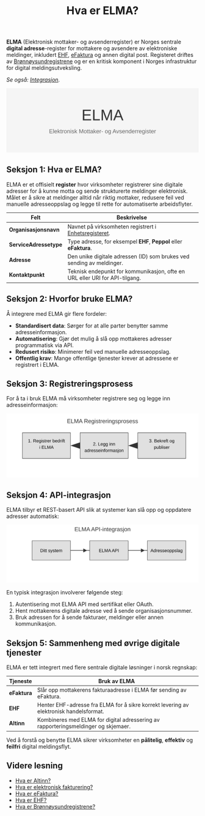﻿---
title: "Hva er ELMA?"
seoTitle: "Hva er ELMA?"
description: '**ELMA** (Elektronisk mottaker- og avsenderregister) er Norges sentrale **digital adresse**-register for mottakere og avsendere av elektroniske meldinger, inklu...'
---

**ELMA** (Elektronisk mottaker- og avsenderregister) er Norges sentrale **digital adresse**-register for mottakere og avsendere av elektroniske meldinger, inkludert [EHF](/blogs/regnskap/hva-er-ehf "Hva er EHF? En Guide til Norsk Elektronisk Handelsformat"), [eFaktura](/blogs/regnskap/hva-er-efaktura "Hva er eFaktura? Komplett Guide til Elektronisk Fakturering i Norge") og annen digital post. Registeret driftes av [Brønnøysundregistrene](/blogs/regnskap/bronnoysundregistrene "Hva er Brønnøysundregistrene? En Guide til Norges Registerforvalter") og er en kritisk komponent i Norges infrastruktur for digital meldingsutveksling.

*Se også: [Integrasjon](/blogs/regnskap/integrasjon "Integrasjon “ En Innføring i Integrasjonskonsepter i Regnskap").*

![ELMA Oversikt](elma-image.svg)

## Seksjon 1: Hva er ELMA?

ELMA er et offisielt **register** hvor virksomheter registrerer sine digitale adresser for å kunne motta og sende strukturerte meldinger elektronisk. Målet er å sikre at meldinger alltid når riktig mottaker, redusere feil ved manuelle adresseoppslag og legge til rette for automatiserte arbeidsflyter.

| Felt                        | Beskrivelse                                                                                         |
|-----------------------------|-----------------------------------------------------------------------------------------------------|
| **Organisasjonsnavn**       | Navnet på virksomheten registrert i [Enhetsregisteret](/blogs/regnskap/hva-er-enhetsregisteret "Hva er Enhetsregisteret?"). |
| **ServiceAdressetype**      | Type adresse, for eksempel **EHF**, **Peppol** eller **eFaktura**.                                   |
| **Adresse**                 | Den unike digitale adressen (ID) som brukes ved sending av meldinger.                                |
| **Kontaktpunkt**            | Teknisk endepunkt for kommunikasjon, ofte en URL eller URI for API-tilgang.                          |

## Seksjon 2: Hvorfor bruke ELMA?

Å integrere med ELMA gir flere fordeler:

* **Standardisert data**: Sørger for at alle parter benytter samme adresseinformasjon.
* **Automatisering**: Gjør det mulig å slå opp mottakeres adresser programmatisk via API.
* **Redusert risiko**: Minimerer feil ved manuelle adresseoppslag.
* **Offentlig krav**: Mange offentlige tjenester krever at adressene er registrert i ELMA.

## Seksjon 3: Registreringsprosess

For å ta i bruk ELMA må virksomheter registrere seg og legge inn adresseinformasjon:

![ELMA Registreringsprosess](elma-prosess.svg)

## Seksjon 4: API-integrasjon

ELMA tilbyr et REST-basert API slik at systemer kan slå opp og oppdatere adresser automatisk:

![ELMA API-integrasjon](elma-api-integrasjon.svg)

En typisk integrasjon involverer følgende steg:

1. Autentisering mot ELMA API med sertifikat eller OAuth.
2. Hent mottakerens digitale adresse ved å sende organisasjonsnummer.
3. Bruk adressen for å sende fakturaer, meldinger eller annen kommunikasjon.

## Seksjon 5: Sammenheng med øvrige digitale tjenester

ELMA er tett integrert med flere sentrale digitale løsninger i norsk regnskap:

| Tjeneste              | Bruk av ELMA                                                                                                         |
|-----------------------|----------------------------------------------------------------------------------------------------------------------|
| **eFaktura**          | Slår opp mottakerens fakturaadresse i ELMA før sending av eFaktura.                                                   |
| **EHF**               | Henter EHF-adresse fra ELMA for å sikre korrekt levering av elektronisk handelsformat.                                |
| **Altinn**            | Kombineres med ELMA for digital adressering av rapporteringsmeldinger og skjemaer.                                     |

Ved å forstå og benytte ELMA sikrer virksomheter en **pålitelig**, **effektiv** og **feilfri** digital meldingsflyt.

## Videre lesning

* [Hva er Altinn?](/blogs/regnskap/hva-er-altinn "Hva er Altinn? Norges Digitale Portal for Næringsliv og Privatpersoner")
* [Hva er elektronisk fakturering?](/blogs/regnskap/hva-er-elektronisk-fakturering "Hva er Elektronisk Fakturering? Komplett Guide til Digitale Fakturaløsninger")
* [Hva er eFaktura?](/blogs/regnskap/hva-er-efaktura "Hva er eFaktura? Komplett Guide til Elektronisk Fakturering i Norge")
* [Hva er EHF?](/blogs/regnskap/hva-er-ehf "Hva er EHF? En Guide til Norsk Elektronisk Handelsformat")
* [Hva er Brønnøysundregistrene?](/blogs/regnskap/bronnoysundregistrene "Hva er Brønnøysundregistrene? En Guide til Norges Registerforvalter")











